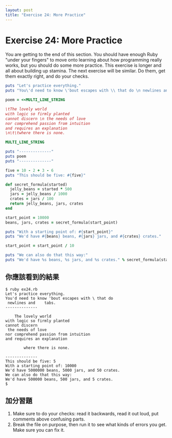 ```yaml
---
layout: post
title: "Exercise 24: More Practice"
---
```

# Exercise 24: More Practice

You are getting to the end of this section. You should have enough Ruby "under your fingers" to move onto learning about how programming really works, but you should do some more practice. This exercise is longer and all about building up stamina. The next exercise will be similar. Do them, get them exactly right, and do your checks.

```ruby
puts "Let's practice everything."
puts "You\'d need to know \'bout escapes with \\ that do \n newlines and \t tabs."

poem = <<MULTI_LINE_STRING

\tThe lovely world
with logic so firmly planted
cannot discern \n the needs of love
nor comprehend passion from intuition
and requires an explanation
\n\t\twhere there is none.

MULTI_LINE_STRING

puts "--------------"
puts poem
puts "--------------"

five = 10 - 2 + 3 - 6
puts "This should be five: #{five}"

def secret_formula(started)
  jelly_beans = started * 500
  jars = jelly_beans / 1000
  crates = jars / 100
  return jelly_beans, jars, crates
end

start_point = 10000
beans, jars, crates = secret_formula(start_point)

puts "With a starting point of: #{start_point}"
puts "We'd have #{beans} beans, #{jars} jars, and #{crates} crates."

start_point = start_point / 10

puts "We can also do that this way:"
puts "We'd have %s beans, %s jars, and %s crates." % secret_formula(start_point)
```

## 你應該看到的結果

    $ ruby ex24.rb
    Let's practice everything.
    You'd need to know 'bout escapes with \ that do 
     newlines and 	 tabs.
    --------------
    
    	The lovely world
    with logic so firmly planted
    cannot discern 
     the needs of love
    nor comprehend passion from intuition
    and requires an explanation
    
    		where there is none.
    
    --------------
    This should be five: 5
    With a starting point of: 10000
    We'd have 5000000 beans, 5000 jars, and 50 crates.
    We can also do that this way:
    We'd have 500000 beans, 500 jars, and 5 crates.
    $

## 加分習題

1. Make sure to do your checks: read it backwards, read it out loud, put comments above confusing parts.
2. Break the file on purpose, then run it to see what kinds of errors you get. Make sure you can fix it.
